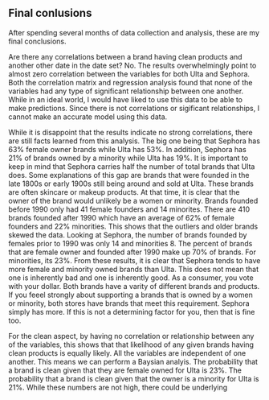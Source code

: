 ## Final conlusions
After spending several months of data collection and analysis, these are my final conclusions. 

Are there any correlations between a brand having clean products and another other date in the date set? No. The results overwhelmingly point to almost zero correlation between the variables for both Ulta and Sephora. Both the correlation matrix and regression analysis found that none of the variables had any type of significant relationship between one another. While in an ideal world, I would have liked to use this data to be able to make predictions. Since there is not correlations or sigificant relationships, I cannot make an accurate model using this data. 

While it is disappoint that the results indicate no strong correlations, there are still facts learned from this analysis. The big one being that Sephora has 63% female owner brands while Ulta has 53%. In addition, Sephora has 21% of brands owned by a minority while Ulta has 19%. It is important to keep in mind that Sephora carries half the number of total brands that Ulta does. Some explanations of this gap are brands that were founded in the late 1800s or early 1900s still being around and sold at Ulta. These brands are often skincare or makeup products. At that time, it is clear that the owner of the brand would unlikely be a women or minority. Brands founded before 1990 only had 41 female founders and 14 minorites. There are 410 brands founded after 1990 which have an average of 62% of female founders and 22% minorities. This shows that the outliers and older brands skewed the data. Looking at Sephora, the number of brands founded by females prior to 1990 was only 14 and minorities 8. The percent of brands that are female owner and founded after 1990 make up 70% of brands. For minorities, its 23%. From these results, it is clear that Sephora tends to have more female and minority owned brands than Ulta. This does not mean that one is inherently bad and one is inherently good. As a consumer, you vote with your dollar. Both brands have a varity of different brands and products. If you feeel strongly about supporting a brands that is owned by a women or minority, both stores have brands that meet this requirement. Sephora simply has more. If this is not a determining factor for you, then that is fine too. 

For the clean aspect, by having no correlation or relationship between any of the variables, this shows that that likelihood of any given brands having clean products is equally likely. All the variables are independent of one another. This means we can perform a Baysian analyis. The probability that a brand is clean given that they are female owned for Ulta is 23%. The probability that a brand is clean given that the owner is a minority for Ulta is 21%. While these numbers are not high, there could be underlying  
